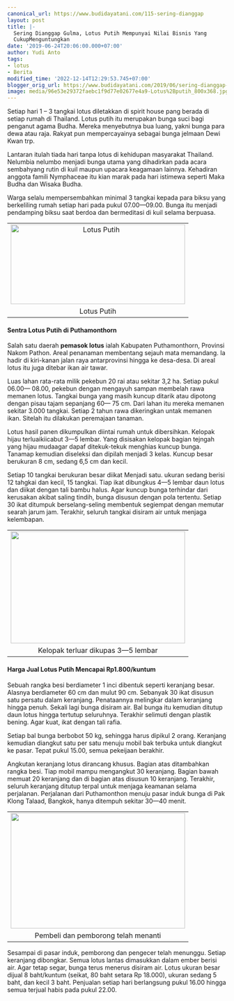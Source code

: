 ```yaml
---
canonical_url: https://www.budidayatani.com/115-sering-dianggap
layout: post
title: |-
  Sering Dianggap Gulma, Lotus Putih Mempunyai Nilai Bisnis Yang
  CukupMenguntungkan
date: '2019-06-24T20:06:00.000+07:00'
author: Yudi Anto
tags:
- lotus
- Berita
modified_time: '2022-12-14T12:29:53.745+07:00'
blogger_orig_url: https://www.budidayatani.com/2019/06/sering-dianggap-gulma-lotus-putih.html
image: media/96e53e29372faebc1f9d77e02677e4a9-Lotus%2Bputih_800x368.jpg
---
```

<p>Setiap hari 1 &#8211; 3 tangkai lotus diletakkan di spirit house pang berada di setiap rumah di Thailand. Lotus putih itu merupakan bunga suci bagi penganut agama Budha. Mereka menyebutnya bua luang, yakni bunga para dewa atau raja. Rakyat pun mempercayainya sebagai bunga jelmaan Dewi Kwan trp.</p><p>Lantaran itulah tiada hari tanpa lotus di kehidupan masyarakat Thailand. Nelumbia nelumbo menjadi bunga utama yang dihadirkan pada acara sembahyang rutin di kuil maupun upacara keagamaan lainnya. Kehadiran anggota famili Nymphaceae itu kian marak pada hari istimewa seperti Maka Budha dan Wisaka Budha.</p><p>Warga selalu mempersembahkan minimal 3 tangkai kepada para biksu yang berkeliling rumah setiap hari pada pukul 07.00—09.00. Bunga itu menjadi pendamping biksu saat berdoa dan bermeditasi di kuil selama berpuasa.</p><table align="center" cellpadding="0" cellspacing="0" style="margin-left: auto; margin-right: auto; text-align: center;"><tbody><tr><td style="text-align: center;"><a href="https://i1.wp.com/1.bp.blogspot.com/-3jGwGH8XAtU/XRDIfTtNPQI/AAAAAAAACes/lDPETqTdoTgHHlUWYOLhwEHSa6VeMHATQCLcBGAs/s1600/Lotus%2Bputih_800x368.jpg?ssl=1" style="margin-left: auto; margin-right: auto;"><img loading="lazy" alt="Lotus Putih" border="0" data-original-height="368" data-original-width="800" height="183" src="https://i0.wp.com/1.bp.blogspot.com/-3jGwGH8XAtU/XRDIfTtNPQI/AAAAAAAACes/lDPETqTdoTgHHlUWYOLhwEHSa6VeMHATQCLcBGAs/s400/Lotus%2Bputih_800x368.jpg?resize=400%2C183&amp;ssl=1" title="" width="400" data-recalc-dims="1" /></a></td></tr><tr><td style="text-align: center;">Lotus Putih</td></tr></tbody></table><p></p><h4>Sentra Lotus Putih di Puthamonthorn</h4><p>Salah satu daerah <b>pemasok lotus</b> ialah Kabupaten Puthamonthorn, Provinsi Nakom Pathon. Areal penanaman membentang sejauh mata memandang. Ia hadir di kiri-kanan jalan raya antarprovinsi hingga ke desa-desa. Di areal lotus itu juga ditebar ikan air tawar.</p><p>Luas lahan rata-rata milik pekebun 20 rai atau sekitar 3,2 ha. Setiap pukul 06.00— 08.00, pekebun dengan mengayuh sampan membelah rawa memanen lotus. Tangkai bunga yang masih kuncup ditarik atau dipotong dengan pisau tajam sepanjang 60— 75 cm. Dari lahan itu mereka memanen sekitar 3.000 tangkai. Setiap 2 tahun rawa dikeringkan untak memanen ikan. Sitelah itu dilakukan peremajaan tanaman.</p><p>Lotus hasil panen dikumpulkan diintai rumah untuk dibersihkan. Kelopak hijau terluaikiicabut 3—5 lembar. Yang disisakan kelopak bagian tejngah yang hijau mudaagar dapaf ditekuk-tekuk menghias kuncup bunga. Tanamap kemudian diseleksi dan dipilah menjadi 3 kelas. Kuncup besar berukuran 8 cm, sedang 6,5 cm dan kecil.</p><p>Setiap 10 tangkai berukuran besar diikat Menjadi satu. ukuran sedang berisi 12 tahgkai dan kecil, 15 tangkai. Tiap ikat dibungkus 4—5 lembar daun lotus dan diikat dengan tali bambu halus. Agar kuncup bunga terhindar dari kerusakan akibat saling tindih, bunga disusun dengan pola tertentu. Setiap 30 ikat ditumpuk berselang-seling membentuk segiempat dengan memutar searah jarum jam. Terakhir, seluruh tangkai disiram air untuk menjaga kelembapan.</p><table align="center" cellpadding="0" cellspacing="0" style="margin-left: auto; margin-right: auto; text-align: center;"><tbody><tr><td style="text-align: center;"><a href="https://i1.wp.com/1.bp.blogspot.com/-bjwttxQLE2I/XRDJGNlSP7I/AAAAAAAACfA/QQQpXyIDl70u7GZgPak3It3JXHk2gm5dwCLcBGAs/s1600/Lotus%2Bputih_800x516.jpg?ssl=1" style="margin-left: auto; margin-right: auto;"><img loading="lazy" border="0" data-original-height="516" data-original-width="800" height="257" src="https://i2.wp.com/1.bp.blogspot.com/-bjwttxQLE2I/XRDJGNlSP7I/AAAAAAAACfA/QQQpXyIDl70u7GZgPak3It3JXHk2gm5dwCLcBGAs/s400/Lotus%2Bputih_800x516.jpg?resize=400%2C257&amp;ssl=1" width="400" data-recalc-dims="1" /></a></td></tr><tr><td style="text-align: center;">Kelopak terluar dikupas 3—5 lembar</td></tr></tbody></table><div style="clear: both; text-align: center;"></div><p></p><h4>Harga Jual Lotus Putih Mencapai Rp1.800/kuntum</h4><p>Sebuah rangka besi berdiameter 1 inci dibentuk seperti keranjang besar. Alasnya berdiameter 60 cm dan mulut 90 cm. Sebanyak 30 ikat disusun satu persatu dalam keranjang. Penataannya melingkar dalam keranjang hingga penuh. Sekali lagi bunga disiram air. Bal bunga itu kemudian ditutup daun lotus hingga tertutup seluruhnya. Terakhir selimuti dengan plastik bening. Agar kuat, ikat dengan tali rafia.</p><p>Setiap bal bunga berbobot 50 kg, sehingga harus dipikul 2 orang. Keranjang kemudian diangkut satu per satu menuju mobil bak terbuka untuk diangkut ke pasar. Tepat pukul 15.00, semua pekeijaan berakhir.</p><p>Angkutan keranjang lotus dirancang khusus. Bagian atas ditambahkan rangka besi. Tiap mobil mampu mengangkut 30 keranjang. Bagian bawah memuat 20 keranjang dan di bagian atas disusun 10 keranjang. Terakhir, seluruh keranjang ditutup terpal untuk menjaga keamanan selama perjalanan. Perjalanan dari Puthamonthon menuju pasar induk bunga di Pak Klong Talaad, Bangkok, hanya ditempuh sekitar 30—40 menit.</p><table align="center" cellpadding="0" cellspacing="0" style="margin-left: auto; margin-right: auto; text-align: center;"><tbody><tr><td style="text-align: center;"><a href="https://i2.wp.com/1.bp.blogspot.com/-srSREIPZtqo/XRDIs1GoZPI/AAAAAAAACe0/N1lH77sMgBEOIrpJQoAxE8bj2tTaKNVQwCLcBGAs/s1600/Lotus%2Bputih_800x531.jpg?ssl=1" style="margin-left: auto; margin-right: auto;"><img loading="lazy" border="0" data-original-height="531" data-original-width="800" height="265" src="https://i1.wp.com/1.bp.blogspot.com/-srSREIPZtqo/XRDIs1GoZPI/AAAAAAAACe0/N1lH77sMgBEOIrpJQoAxE8bj2tTaKNVQwCLcBGAs/s400/Lotus%2Bputih_800x531.jpg?resize=400%2C265&amp;ssl=1" width="400" data-recalc-dims="1" /></a></td></tr><tr><td style="text-align: center;">Pembeli dan pemborong telah menanti</td></tr></tbody></table><p>Sesampai di pasar induk, pemborong dan pengecer telah menunggu. Setiap keranjang dibongkar. Semua lotus lantas dimasukkan dalam ember berisi air. Agar tetap segar, bunga terus menerus disiram air. Lotus ukuran besar dijual 8 baht/kuntum (seikat, 80 baht setara Rp 18.000), ukuran sedang 5 baht, dan kecil 3 baht. Penjualan setiap hari berlangsung pukul 16.00 hingga semua terjual habis pada pukul 22.00.</p>